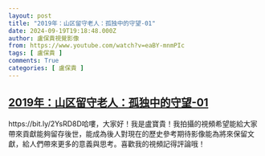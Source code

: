 ```yaml
---
layout: post
title: "2019年：山区留守老人：孤独中的守望-01"
date: 2024-09-19T19:18:48.000Z
author: 盧保貴視覺影像
from: https://www.youtube.com/watch?v=eaBY-mnmPIc
tags: [ 盧保貴 ]
comments: True
categories: [ 盧保貴 ]
---
```

<!--1726773528000-->
[2019年：山区留守老人：孤独中的守望-01](https://www.youtube.com/watch?v=eaBY-mnmPIc)
------

<div>
https://bit.ly/2YsRD8D哈嘍，大家好！我是盧寶貴！我拍攝的視頻希望能給大家帶來貢獻能夠留存後世，能成為後人對現在的歷史參考期待影像能為將來保留文獻，給人們帶來更多的意義與思考。喜歡我的視頻記得評論哦！
</div>
